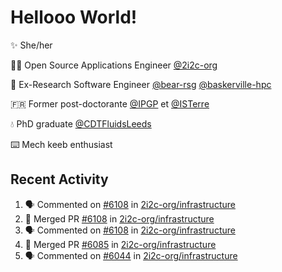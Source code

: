 # Hellooo World!

✨ She/her

👩‍💻 Open Source Applications Engineer [@2i2c-org](https://2i2c.org/)

🐻 Ex-Research Software Engineer [@bear-rsg](https://github.com/bear-rsg) [@baskerville-hpc](https://github.com/baskerville-hpc) 

🇫🇷 Former post-doctorante [@IPGP](https://github.com/IPGP) et [@ISTerre](https://www.isterre.fr/) 

💧 PhD graduate [@CDTFluidsLeeds](https://fluid-dynamics.leeds.ac.uk/) 

⌨️ Mech keeb enthusiast 

## Recent Activity 

<!--START_SECTION:activity-->
1. 🗣 Commented on [#6108](https://github.com/2i2c-org/infrastructure/pull/6108#issuecomment-2912790367) in [2i2c-org/infrastructure](https://github.com/2i2c-org/infrastructure)
2. 🎉 Merged PR [#6108](https://github.com/2i2c-org/infrastructure/pull/6108) in [2i2c-org/infrastructure](https://github.com/2i2c-org/infrastructure)
3. 🗣 Commented on [#6108](https://github.com/2i2c-org/infrastructure/pull/6108#issuecomment-2912455031) in [2i2c-org/infrastructure](https://github.com/2i2c-org/infrastructure)
4. 🎉 Merged PR [#6085](https://github.com/2i2c-org/infrastructure/pull/6085) in [2i2c-org/infrastructure](https://github.com/2i2c-org/infrastructure)
5. 🗣 Commented on [#6044](https://github.com/2i2c-org/infrastructure/issues/6044#issuecomment-2905010385) in [2i2c-org/infrastructure](https://github.com/2i2c-org/infrastructure)
<!--END_SECTION:activity-->

